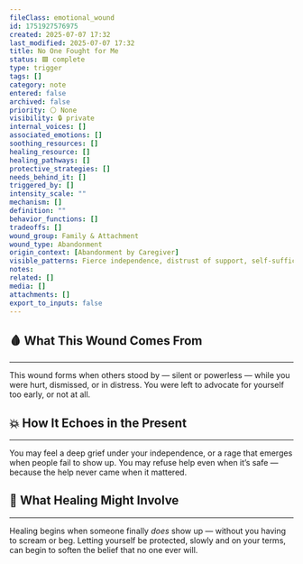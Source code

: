 ```yaml
---
fileClass: emotional_wound
id: 1751927576975
created: 2025-07-07 17:32
last_modified: 2025-07-07 17:32
title: No One Fought for Me
status: 🟩 complete
type: trigger
tags: []
category: note
entered: false
archived: false
priority: ⚪ None
visibility: 🔒 private
internal_voices: []
associated_emotions: []
soothing_resources: []
healing_resource: []
healing_pathways: []
protective_strategies: []
needs_behind_it: []
triggered_by: []
intensity_scale: ""
mechanism: []
definition: ""
behavior_functions: []
tradeoffs: []
wound_group: Family & Attachment
wound_type: Abandonment
origin_context: [Abandonment by Caregiver]
visible_patterns: Fierce independence, distrust of support, self-sufficiency masking grief
notes: 
related: []
media: []
attachments: []
export_to_inputs: false
---
```


## 🩸 What This Wound Comes From
---
This wound forms when others stood by — silent or powerless — while you were hurt, dismissed, or in distress. You were left to advocate for yourself too early, or not at all.

## 💥 How It Echoes in the Present
---
You may feel a deep grief under your independence, or a rage that emerges when people fail to show up. You may refuse help even when it’s safe — because the help never came when it mattered.

## 🧪 What Healing Might Involve
---
Healing begins when someone finally *does* show up — without you having to scream or beg. Letting yourself be protected, slowly and on your terms, can begin to soften the belief that no one ever will.
